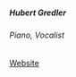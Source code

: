 ##### Hubert Gredler 

###### Piano, Vocalist

<a target="_blank" rel="noopener noreferrer" href="http://www.musikzentrum.at/hubert-gredler-jazzgesang">Website</a>
